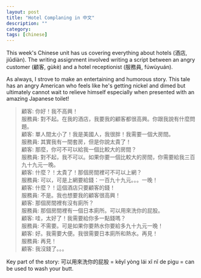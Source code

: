 ```yaml
---
layout: post
title: "Hotel Complaning in 中文"
description: ""
category: 
tags: [chinese]
---
```


This week's Chinese unit has us covering everything about hotels (酒店, jiǔdiàn). The writing assignment involved writing a script between an angry customer (顧客, gùkè) and a hotel receptionist (服務員, fúwùyuán).

As always, I strove to make an entertaining and humorous story. This tale has an angry American who feels like he's getting nickel and dimed but ultimately cannot wait to relieve himself especially when presented with an amazing Japanese toilet!

<blockquote>
顧客: 你好！我不高興！<br>
服務員: 對不起。在我的酒店，我要我的顧客都很高興。你跟我說有什麼問題。<br>
顧客: 單人間太小了！我是美國人，我很胖！我需要一個大房間。<br>
服務員: 其實我有一間套房，但是你說太貴了！<br>
顧客: 那麼，你可不可以給我一個比較大的房間？<br>
服務員: 對不起，我不可以。如果你要一個比較大的房間，你需要給我三百九十九元一晚。<br>
顧客: 什麼？！太貴了！那個房間裡可不可以上網？<br>
服務員: 可以，可是上網要給錢：一百九十九元。。。一晚！<br>
顧客: 什麼？！這個酒店只要顧客的錢！<br>
服務員: 不是。我也想要我的顧客很高興！<br>
顧客: 那個房間裡有沒有廁所？<br>
服務員: 那個房間裡有一個日本廁所。可以用來洗你的屁股。<br>
顧客: 哇，太好了！我需要給你多一點錢嗎？<br>
服務員: 不需要。可是如果你要熱水你要給多九十九元一晚！<br>
顧客: 好。我需要大便。我很需要日本廁所和熱水。再見！<br>
服務員: 再見！<br>
顧客: 我沒錢了。。。<br>
</blockquote>

Key part of the story: 可以用來洗你的屁股 = kěyǐ yòng lái xǐ nǐ de pìgu = can be used to wash your butt.
